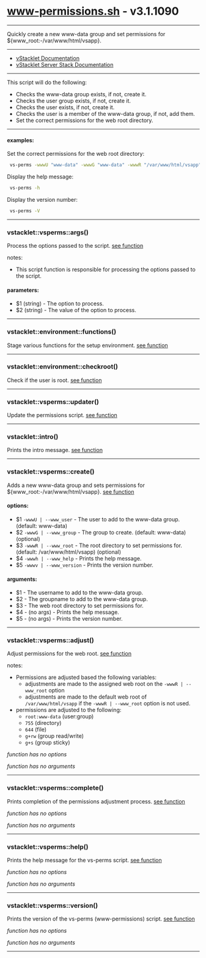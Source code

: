 # www-permissions.sh - v3.1.1090


---

Quickly create a new www-data group and set permissions for
${www_root:-/var/www/html/vsapp}.

---

- [vStacklet Documentation](https://github.com/JMSDOnline/vstacklet/blob/main/docs/setup/vstacklet.sh.md)
- [vStacklet Server Stack Documentation](https://github.com/JMSDOnline/vstacklet/blob/main/docs/setup/vstacklet-server-stack.sh.md)

---

This script will do the following:
- Checks the www-data group exists, if not, create it.
- Checks the user group exists, if not, create it.
- Checks the user exists, if not, create it.
- Checks the user is a member of the www-data group, if not, add them.
- Set the correct permissions for the web root directory.

---

#### examples:
Set the correct permissions for the web root directory:
```bash
 vs-perms -wwwU "www-data" -wwwG "www-data" -wwwR "/var/www/html/vsapp"
```
Display the help message:
```bash
 vs-perms -h
```
Display the version number:
```bash
 vs-perms -V
```

---



### vstacklet::vsperms::args()

Process the options passed to the script. [see function](https://github.com/JMSDOnline/vstacklet/blob/main/bin/www-permissions.sh#L69-L100)

notes:
- This script function is responsible for processing the options passed to the
script.

#### parameters:

-  $1 (string) - The option to process.
-  $2 (string) - The value of the option to process.

---

### vstacklet::environment::functions()

Stage various functions for the setup environment. [see function](https://github.com/JMSDOnline/vstacklet/blob/main/bin/www-permissions.sh#L107-L186)

---

### vstacklet::environment::checkroot()

Check if the user is root. [see function](https://github.com/JMSDOnline/vstacklet/blob/main/bin/www-permissions.sh#L193-L198)

---

### vstacklet::vsperms::updater()

Update the permissions script. [see function](https://github.com/JMSDOnline/vstacklet/blob/main/bin/www-permissions.sh#L205-L219)

---

### vstacklet::intro()

Prints the intro message. [see function](https://github.com/JMSDOnline/vstacklet/blob/main/bin/www-permissions.sh#L226-L243)

---

### vstacklet::vsperms::create()

Adds a new www-data group and sets permissions for ${www_root:-/var/www/html/vsapp}. [see function](https://github.com/JMSDOnline/vstacklet/blob/main/bin/www-permissions.sh#L260-L291)

#### options:

-  $1 `-wwwU | --www_user` - The user to add to the www-data group. (default: www-data)
-  $2 `-wwwG | --www_group` - The group to create. (default: www-data) (optional)
-  $3 `-wwwR | --www_root` - The root directory to set permissions for. (default: /var/www/html/vsapp) (optional)
-  $4 `-wwwh | --www_help` - Prints the help message.
-  $5 `-wwwv | --www_version` - Prints the version number.

#### arguments:

-  $1 - The username to add to the www-data group.
-  $2 - The groupname to add to the www-data group.
-  $3 - The web root directory to set permissions for.
-  $4 - (no args) - Prints the help message.
-  $5 - (no args) - Prints the version number.

---

### vstacklet::vsperms::adjust()

Adjust permissions for the web root. [see function](https://github.com/JMSDOnline/vstacklet/blob/main/bin/www-permissions.sh#L313-L351)

notes:
- Permissions are adjusted based the following variables:
  - adjustments are made to the assigned web root on the `-wwwR | --www_root`
   option
  - adjustments are made to the default web root of `/var/www/html/vsapp`
  if the `-wwwR | --www_root` option is not used.
- permissions are adjusted to the following:
  - `root:www-data` (user:group)
  - `755` (directory)
  - `644` (file)
  - `g+rw` (group read/write)
  - `g+s` (group sticky)

*function has no options*

*function has no arguments*

---

### vstacklet::vsperms::complete()

Prints completion of the permissions adjustment process. [see function](https://github.com/JMSDOnline/vstacklet/blob/main/bin/www-permissions.sh#L360-L365)

*function has no options*

*function has no arguments*

---

### vstacklet::vsperms::help()

Prints the help message for the vs-perms script. [see function](https://github.com/JMSDOnline/vstacklet/blob/main/bin/www-permissions.sh#L374-L419)

*function has no options*

*function has no arguments*

---

### vstacklet::vsperms::version()

Prints the version of the vs-perms (www-permissions) script. [see function](https://github.com/JMSDOnline/vstacklet/blob/main/bin/www-permissions.sh#L428-L435)

*function has no options*

*function has no arguments*

---


